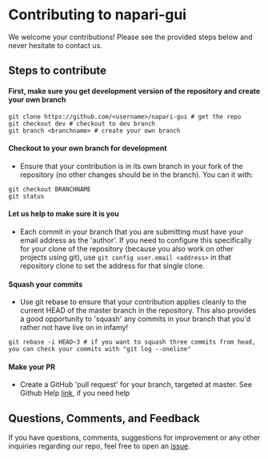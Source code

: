 # Contributing to napari-gui

We welcome your contributions! Please see the provided steps below and never hesitate to contact us.

## Steps to contribute

#### First, make sure you get development version of the repository and create your own branch
```
git clone https://github.com/<username>/napari-gui # get the repo
git checkout dev # checkout to dev branch
git branch <branchname> # create your own branch
```

#### Checkout to your own branch for development
- Ensure that your contribution is in its own branch in your fork of the repository (no other changes should be in the branch). You can it with:
```
git checkout BRANCHNAME
git status
```

#### Let us help to make sure it is you
- Each commit in your branch that you are submitting must have your email address as the 'author'. If you need to configure this specifically for your clone of the repository (because you also work on other projects using git), use `git config user.email <address>` in that repository clone to set the address for that single clone.

#### Squash your commits
- Use git rebase to ensure that your contribution applies cleanly to the current HEAD of the master branch in the repository. This also provides a good opportunity to 'squash' any commits in your branch that you'd rather not have live on in infamy!
```
git rebase -i HEAD~3 # if you want to squash three commits from head, you can check your commits with "git log --oneline"
```

#### Make your PR
- Create a GitHub 'pull request' for your branch, targeted at master. See Github Help [link](https://help.github.com/articles/creating-a-pull-request-from-a-fork/), if you need help

## Questions, Comments, and Feedback
If you have questions, comments, suggestions for improvement or any other inquiries regarding our repo, feel free to open an [issue](https://github.com/Napari/napari-gui/issues).

